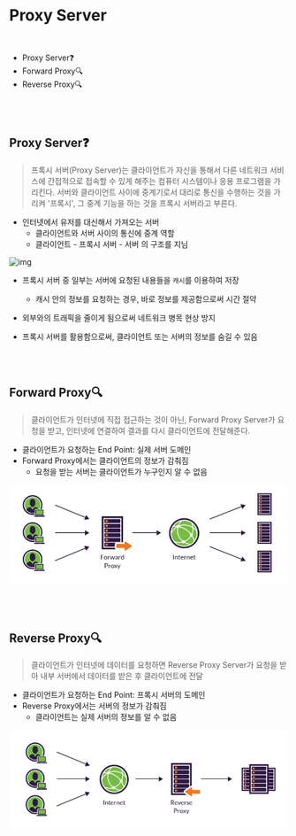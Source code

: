 # Proxy Server

<br>

- Proxy Server❓
- Forward Proxy🔍
- Reverse Proxy🔍

<br>

<br>

## Proxy Server❓

> 프록시 서버(Proxy Server)는 클라이언트가 자신을 통해서 다른 네트워크 서비스에 간접적으로 접속할 수 있게 해주는 컴퓨터 시스템이나 응용 프로그램을 가리킨다. 서버와 클라이언트 사이에 중계기로서 대리로 통신을 수행하는 것을 가리켜 '프록시', 그 중계 기능을 하는 것을 프록시 서버라고 부른다.

- 인터넷에서 유저를 대신해서 가져오는 서버
  - 클라이언트와 서버 사이의 통신에 중계 역할
  - 클라이언트 - 프록시 서버 - 서버 의 구조를 지님

![img](https://upload.wikimedia.org/wikipedia/commons/thumb/2/27/Open_proxy_h2g2bob.svg/350px-Open_proxy_h2g2bob.svg.png)

- 프록시 서버 중 일부는 서버에 요청된 내용들을 `캐시`를 이용하여 저장
  - 캐시 안의 정보를 요청하는 경우, 바로 정보를 제공함으로써 시간 절약
- 외부와의 트래픽을 줄이게 됨으로써 네트워크 병목 현상 방지

- 프록시 서버를 활용함으로써, 클라이언트 또는 서버의 정보를 숨길 수 있음

<br>

<br>

## Forward Proxy🔍

> 클라이언트가 인터넷에 직접 접근하는 것이 아닌, Forward Proxy Server가 요청을 받고, 인터넷에 연결하여 결과를 다시 클라이언트에 전달해준다.

- 클라이언트가 요청하는 End Point: 실제 서버 도메인
- Forward Proxy에서는 클라이언트의 정보가 감춰짐
  - 요청을 받는 서버는 클라이언트가 누구인지 알 수 없음

![img](https://github.com/ParkJiwoon/PrivateStudy/raw/master/images/forward-proxy.png)



<br>

<br>

## Reverse Proxy🔍

> 클라이언트가 인터넷에 데이터를 요청하면 Reverse Proxy Server가 요청을 받아 내부 서버에서 데이터를 받은 후 클라이언트에 전달

- 클라이언트가 요청하는 End Point: 프록시 서버의 도메인
- Reverse Proxy에서는 서버의 정보가 감춰짐
  - 클라이언트는 실제 서버의 정보를 알 수 없음

![img](https://github.com/ParkJiwoon/PrivateStudy/raw/master/images/reverse-proxy.png)

